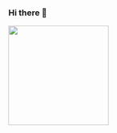### Hi there 👋

<!--
**ForAbby-X/ForAbby-X** is a ✨ _special_ ✨ repository because its `README.md` (this file) appears on your GitHub profile.

Here are some ideas to get you started:

- 🔭 I’m currently working on ...
- 🌱 I’m currently learning ...
- 👯 I’m looking to collaborate on ...
- 🤔 I’m looking for help with ...
- 💬 Ask me about ...
- 📫 How to reach me: ...
- 😄 Pronouns: ...
- ⚡ Fun fact: ...
-->

<a href="https://github.com/ForAbby-X/github-readme-stats">
  <img height=200 align="center" src="https://github-readme-stats.vercel.app/api?username=Youssouf-Boudouia" />
</a>
